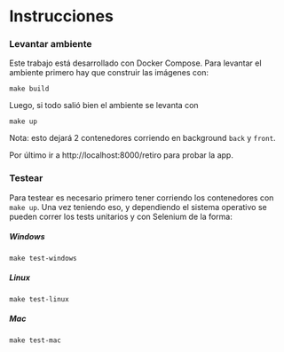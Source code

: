 # Instrucciones

### Levantar ambiente

Este trabajo está desarrollado con Docker Compose. Para levantar el ambiente primero hay que construir las imágenes con:

```
make build
```

Luego, si todo salió bien el ambiente se levanta con

```
make up
```

Nota: esto dejará 2 contenedores corriendo en background `back` y `front`.

Por último ir a http://localhost:8000/retiro para probar la app.


### Testear

Para testear es necesario primero tener corriendo los contenedores con `make up`. Una vez teniendo eso, y dependiendo el sistema operativo se pueden correr los tests unitarios y con Selenium de la forma:

##### Windows

```
make test-windows
```

##### Linux

```
make test-linux
```

##### Mac

```
make test-mac
```